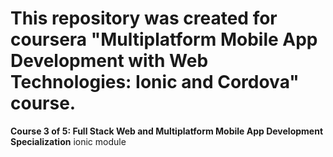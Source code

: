 # This repository was created for coursera "Multiplatform Mobile App Development with Web Technologies: Ionic and Cordova" course.
**Course 3 of 5: Full Stack Web and Multiplatform Mobile App Development Specialization**
ionic module
